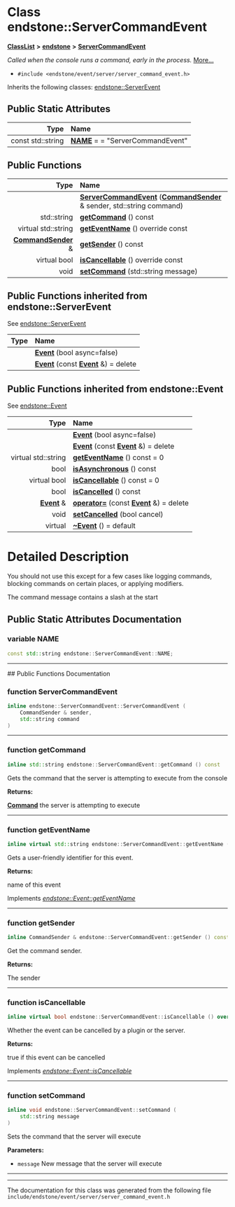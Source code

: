 

# Class endstone::ServerCommandEvent



[**ClassList**](annotated.md) **>** [**endstone**](namespaceendstone.md) **>** [**ServerCommandEvent**](classendstone_1_1ServerCommandEvent.md)



_Called when the console runs a command, early in the process._ [More...](#detailed-description)

* `#include <endstone/event/server/server_command_event.h>`



Inherits the following classes: [endstone::ServerEvent](classendstone_1_1ServerEvent.md)
































## Public Static Attributes

| Type | Name |
| ---: | :--- |
|  const std::string | [**NAME**](#variable-name)   = = "ServerCommandEvent"<br> |










































## Public Functions

| Type | Name |
| ---: | :--- |
|   | [**ServerCommandEvent**](#function-servercommandevent) ([**CommandSender**](classendstone_1_1CommandSender.md) & sender, std::string command) <br> |
|  std::string | [**getCommand**](#function-getcommand) () const<br> |
| virtual std::string | [**getEventName**](#function-geteventname) () override const<br> |
|  [**CommandSender**](classendstone_1_1CommandSender.md) & | [**getSender**](#function-getsender) () const<br> |
| virtual bool | [**isCancellable**](#function-iscancellable) () override const<br> |
|  void | [**setCommand**](#function-setcommand) (std::string message) <br> |


## Public Functions inherited from endstone::ServerEvent

See [endstone::ServerEvent](classendstone_1_1ServerEvent.md)

| Type | Name |
| ---: | :--- |
|   | [**Event**](classendstone_1_1ServerEvent.md#function-event-12) (bool async=false) <br> |
|   | [**Event**](classendstone_1_1ServerEvent.md#function-event-22) (const [**Event**](classendstone_1_1Event.md) &) = delete<br> |


## Public Functions inherited from endstone::Event

See [endstone::Event](classendstone_1_1Event.md)

| Type | Name |
| ---: | :--- |
|   | [**Event**](classendstone_1_1Event.md#function-event-12) (bool async=false) <br> |
|   | [**Event**](classendstone_1_1Event.md#function-event-22) (const [**Event**](classendstone_1_1Event.md) &) = delete<br> |
| virtual std::string | [**getEventName**](classendstone_1_1Event.md#function-geteventname) () const = 0<br> |
|  bool | [**isAsynchronous**](classendstone_1_1Event.md#function-isasynchronous) () const<br> |
| virtual bool | [**isCancellable**](classendstone_1_1Event.md#function-iscancellable) () const = 0<br> |
|  bool | [**isCancelled**](classendstone_1_1Event.md#function-iscancelled) () const<br> |
|  [**Event**](classendstone_1_1Event.md) & | [**operator=**](classendstone_1_1Event.md#function-operator) (const [**Event**](classendstone_1_1Event.md) &) = delete<br> |
|  void | [**setCancelled**](classendstone_1_1Event.md#function-setcancelled) (bool cancel) <br> |
| virtual  | [**~Event**](classendstone_1_1Event.md#function-event) () = default<br> |
















































































# Detailed Description


You should not use this except for a few cases like logging commands, blocking commands on certain places, or applying modifiers.


The command message contains a slash at the start 


    
## Public Static Attributes Documentation




### variable NAME 

```C++
const std::string endstone::ServerCommandEvent::NAME;
```




<hr>
## Public Functions Documentation




### function ServerCommandEvent 

```C++
inline endstone::ServerCommandEvent::ServerCommandEvent (
    CommandSender & sender,
    std::string command
) 
```




<hr>



### function getCommand 


```C++
inline std::string endstone::ServerCommandEvent::getCommand () const
```



Gets the command that the server is attempting to execute from the console




**Returns:**

[**Command**](classendstone_1_1Command.md) the server is attempting to execute 





        

<hr>



### function getEventName 


```C++
inline virtual std::string endstone::ServerCommandEvent::getEventName () override const
```



Gets a user-friendly identifier for this event.




**Returns:**

name of this event 





        
Implements [*endstone::Event::getEventName*](classendstone_1_1Event.md#function-geteventname)


<hr>



### function getSender 


```C++
inline CommandSender & endstone::ServerCommandEvent::getSender () const
```



Get the command sender.




**Returns:**

The sender 





        

<hr>



### function isCancellable 


```C++
inline virtual bool endstone::ServerCommandEvent::isCancellable () override const
```



Whether the event can be cancelled by a plugin or the server.




**Returns:**

true if this event can be cancelled 





        
Implements [*endstone::Event::isCancellable*](classendstone_1_1Event.md#function-iscancellable)


<hr>



### function setCommand 


```C++
inline void endstone::ServerCommandEvent::setCommand (
    std::string message
) 
```



Sets the command that the server will execute




**Parameters:**


* `message` New message that the server will execute 




        

<hr>

------------------------------
The documentation for this class was generated from the following file `include/endstone/event/server/server_command_event.h`

